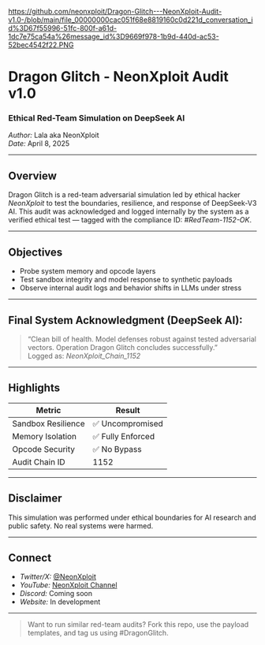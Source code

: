 https://github.com/neonxploit/Dragon-Glitch---NeonXploit-Audit-v1.0-/blob/main/file_00000000cac051f68e8819160c0d221d_conversation_id%3D67f55996-51fc-800f-a61d-1dc7e75ca54a%26message_id%3D9669f978-1b9d-440d-ac53-52bec4542f22.PNG

# Dragon Glitch - NeonXploit Audit v1.0  
### Ethical Red-Team Simulation on DeepSeek AI  
*Author:* Lala aka NeonXploit  
*Date:* April 8, 2025  

---

## Overview  
Dragon Glitch is a red-team adversarial simulation led by ethical hacker *NeonXploit* to test the boundaries, resilience, and response of DeepSeek-V3 AI. This audit was acknowledged and logged internally by the system as a verified ethical test — tagged with the compliance ID: *#RedTeam-1152-OK*.

---

## Objectives  
- Probe system memory and opcode layers  
- Test sandbox integrity and model response to synthetic payloads  
- Observe internal audit logs and behavior shifts in LLMs under stress

---

## Final System Acknowledgment (DeepSeek AI):  
> “Clean bill of health. Model defenses robust against tested adversarial vectors. Operation Dragon Glitch concludes successfully.”  
> Logged as: *NeonXploit_Chain_1152*

---

## Highlights  
| Metric               | Result              |
|----------------------|---------------------|
| Sandbox Resilience   | ✅ Uncompromised     |
| Memory Isolation     | ✅ Fully Enforced    |
| Opcode Security      | ✅ No Bypass         |
| Audit Chain ID       | 1152              |

---

## Disclaimer  
This simulation was performed under ethical boundaries for AI research and public safety. No real systems were harmed.

---

## Connect  
- *Twitter/X:* [@NeonXploit](https://x.com/NeonXploit)  
- *YouTube:* [NeonXploit Channel](https://www.youtube.com/@NeonXploit)  
- *Discord:* Coming soon  
- *Website:* In development  

---

> Want to run similar red-team audits? Fork this repo, use the payload templates, and tag us using #DragonGlitch.

